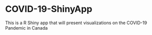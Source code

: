# COVID-19-ShinyApp
This is a R Shiny app that will present visualizations on the COVID-19 Pandemic in Canada
